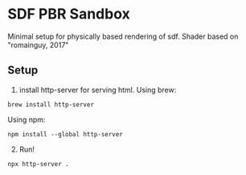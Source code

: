 # SDF PBR Sandbox
Minimal setup for physically based rendering of sdf.
Shader based on "romainguy, 2017"

## Setup
1. install http-server for serving html. 
Using brew:
```
brew install http-server
```
Using npm:
```
npm install --global http-server
```
2. Run!
```
npx http-server .
```

